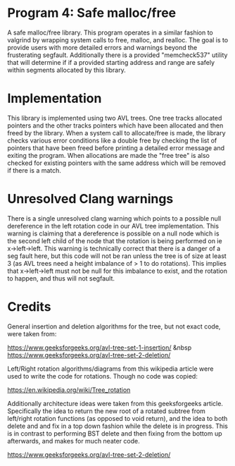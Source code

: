 # Program 4: Safe malloc/free
A safe malloc/free library. This program operates in a similar fashion to valgrind by wrapping system calls to free, malloc, and realloc. The goal is to provide users with more detailed errors and warnings beyond the frusterating segfault. Additionally there is a provided "memcheck537" utility that will determine if if a provided starting address and range are safely within segments allocated by this library.

# Implementation
This library is implemented using two AVL trees. One tree tracks allocated pointers and the other tracks pointers which have been allocated and then freed by the library. When a system call to allocate/free is made, the library checks various error conditions like a double free by checking the list of pointers that have been freed before printing a detailed error message and exiting the program. When allocations are made the "free tree" is also checked for existing pointers with the same address which will be removed if there is a match. 

# Unresolved Clang warnings
There is a single unresolved clang warning which points to a possible null dereference in the left rotation code in our AVL tree implementation. This warning is claiming that a dereference is possible on a null node which is the second left child of the node that the rotation is being performed on ie x->left->left. This warning is technically correct that there is a danger of a seg fault here, but this code will not be ran unless the tree is of size at least 3 (as AVL trees need a height imbalance of > 1 to do rotations). This implies that x->left->left must not be null for this imbalance to exist, and the rotation to happen, and thus will not segfault.  

# Credits
General insertion and deletion algorithms for the tree, but not exact code, were taken from:

https://www.geeksforgeeks.org/avl-tree-set-1-insertion/ &nbsp
https://www.geeksforgeeks.org/avl-tree-set-2-deletion/

Left/Right rotation algorithms/diagrams from this wikipedia article were used to write the code for rotations. Though no code was copied:

https://en.wikipedia.org/wiki/Tree_rotation

Additionally architecture ideas were taken from this geeksforgeeks article. Specifically the idea to return the new root of a rotated subtree from left/right rotation functions (as opposed to void return), and the idea to both delete and and fix in a top down fashion while the delete is in progress. This is in contrast to performing BST delete and then fixing from the bottom up afterwards, and makes for much neater code.

https://www.geeksforgeeks.org/avl-tree-set-2-deletion/


